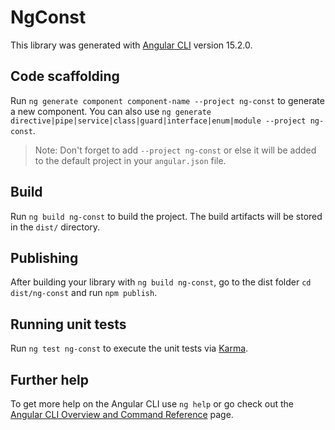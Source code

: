 # NgConst

This library was generated with [Angular CLI](https://github.com/angular/angular-cli) version 15.2.0.

## Code scaffolding

Run `ng generate component component-name --project ng-const` to generate a new component. You can also use `ng generate directive|pipe|service|class|guard|interface|enum|module --project ng-const`.
> Note: Don't forget to add `--project ng-const` or else it will be added to the default project in your `angular.json` file. 

## Build

Run `ng build ng-const` to build the project. The build artifacts will be stored in the `dist/` directory.

## Publishing

After building your library with `ng build ng-const`, go to the dist folder `cd dist/ng-const` and run `npm publish`.

## Running unit tests

Run `ng test ng-const` to execute the unit tests via [Karma](https://karma-runner.github.io).

## Further help

To get more help on the Angular CLI use `ng help` or go check out the [Angular CLI Overview and Command Reference](https://angular.io/cli) page.
